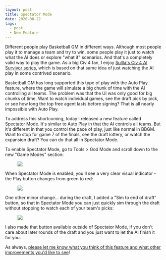 ```yaml
---
layout: post
title: Spectator Mode
date: 2020-08-22
tags:
  - post
  - New Feature
---
```


Different people play Basketball GM in different ways. Although most people play it to manage a team and try to win, some people play it just to watch what the AI does or explore "what if" scenarios. And that's a completely valid way to play the game. As a big Civ 4 fan, I enjoy [Sullla's Civ 4 AI Survivor series](http://www.sullla.com/civ4survivorindex.html), which is based on that same idea of just watching the AI play in some contrived scenario.

Basketball GM has long supported this type of play with the Auto Play feature, where the game will simulate a big chunk of time with the AI controlling all teams. The problem was that the UI was only good for big chunks of time. Want to watch individual games, see the draft pick by pick, or see how long the top free agent lasts before signing? That is all nearly impossible with Auto Play.

To address this shortcoming, today I released a new feature called Spectator Mode. It's similar to Auto Play in that the AI controls all teams. But it's different in that you control the pace of play, just like normal in BBGM. Want to stop for game 7 of the finals, see the draft lottery, or watch the expansion draft? You can do that all in Spectator Mode.

<!--more-->

To enable Spectator Mode, go to Tools > God Mode and scroll down to the new "Game Modes" section:

<figure><img src="/files/spectator-mode.png" class="img-fluid" /></figure>

When Spectator Mode is enabled, you'll see a very clear visual indicator - the Play button changes from green to red:

<figure><img src="/files/spectator-mode-play.png" class="img-fluid" /></figure>

One other minor change... during the draft, I added a "Sim to end of draft" button, so that in Spectator Mode you can just quickly sim through the draft without stopping to watch each of your team's picks:

<figure><img src="/files/to-end-of-draft.png" class="img-fluid" /></figure>

I also made that button available outside of Spectator Mode, if you don't care about later rounds of the draft and you just want to let the AI finish it for you.

As always, [please let me know what you think of this feature and what other improvements you'd like to see](/contact/)!
